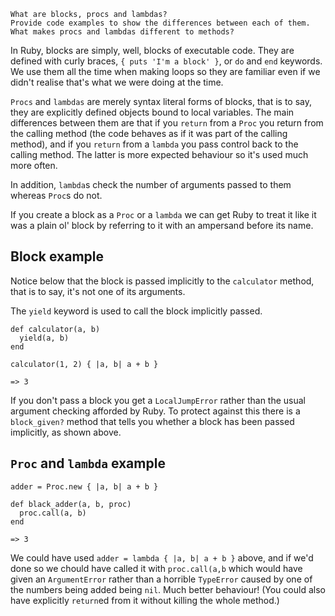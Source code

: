 ```
What are blocks, procs and lambdas?
Provide code examples to show the differences between each of them.
What makes procs and lambdas different to methods?
```
In Ruby, blocks are simply, well, blocks of executable code. They are defined with curly braces, `{ puts 'I'm a block' }`, or `do` and `end` keywords. We use them all the time when making loops so they are familiar even if we didn't realise that's what we were doing at the time.

`Procs` and `lambdas` are merely syntax literal forms of blocks, that is to say, they are explicitly defined objects bound to local variables. The main differences between them are that if you `return` from a `Proc` you return from the calling method (the code behaves as if it was part of the calling method), and if you `return` from a `lambda` you pass control back to the calling method. The latter is more expected behaviour so it's used much more often.

In addition, `lambda`s check the number of arguments passed to them whereas `Proc`s do not.

If you create a block as a `Proc` or a `lambda` we can get Ruby to treat it like it was a plain ol' block by referring to it with an ampersand before its name.

## Block example
Notice below that the block is passed implicitly to the `calculator` method, that is to say, it's not one of its arguments.

The `yield` keyword is used to call the block implicitly passed.
```
def calculator(a, b)
  yield(a, b)
end

calculator(1, 2) { |a, b| a + b }
```
```
=> 3
```
If you don't pass a block you get a `LocalJumpError` rather than the usual argument checking afforded by Ruby. To protect against this there is a `block_given?` method that tells you whether a block has been passed implicitly, as shown above.

## `Proc` and `lambda` example
```
adder = Proc.new { |a, b| a + b }

def black_adder(a, b, proc)
  proc.call(a, b)
end
```
```
=> 3
```
We could have used `adder = lambda { |a, b| a + b }` above, and if we'd done so we chould have called it with `proc.call(a,b` which would have given an `ArgumentError` rather than a horrible `TypeError` caused by one of the numbers being added being `nil`. Much better behaviour! (You could also have explicitly `return`ed from it without killing the whole method.)


